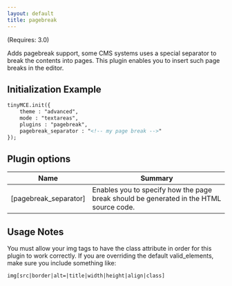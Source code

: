 ```yaml
---
layout: default
title: pagebreak
---
```


(Requires: 3.0)

Adds pagebreak support, some CMS systems uses a special separator to break the contents into pages. This plugin enables you to insert such page breaks in the editor.

## Initialization Example

```html
tinyMCE.init({
	theme : "advanced",
	mode : "textareas",
	plugins : "pagebreak",
	pagebreak_separator : "<!-- my page break -->"
});

```

## Plugin options

| Name | Summary |
| --- | --- |
| [pagebreak_separator] | Enables you to specify how the page break should be generated in the HTML source code. |

## Usage Notes

You must allow your img tags to have the class attribute in order for this plugin to work correctly. If you are overriding the default valid_elements, make sure you include something like:

```html
img[src|border|alt=|title|width|height|align|class]

```